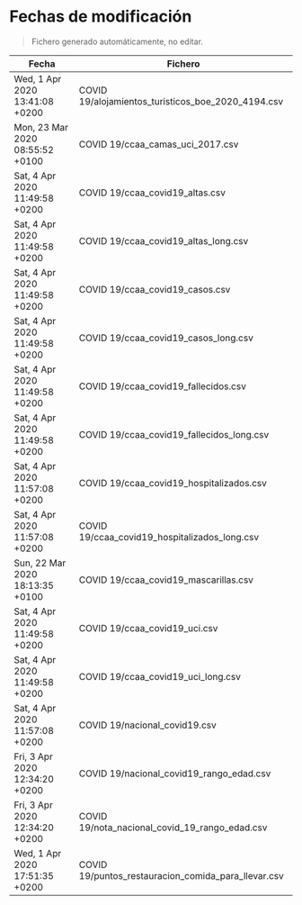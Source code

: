 # Fechas de modificación

> Fichero generado automáticamente, no editar.

| Fecha                           | Fichero                  |
|---------------------------------|--------------------------|
| Wed, 1 Apr 2020 13:41:08 +0200  | COVID 19/alojamientos_turisticos_boe_2020_4194.csv |
| Mon, 23 Mar 2020 08:55:52 +0100  | COVID 19/ccaa_camas_uci_2017.csv |
| Sat, 4 Apr 2020 11:49:58 +0200  | COVID 19/ccaa_covid19_altas.csv |
| Sat, 4 Apr 2020 11:49:58 +0200  | COVID 19/ccaa_covid19_altas_long.csv |
| Sat, 4 Apr 2020 11:49:58 +0200  | COVID 19/ccaa_covid19_casos.csv |
| Sat, 4 Apr 2020 11:49:58 +0200  | COVID 19/ccaa_covid19_casos_long.csv |
| Sat, 4 Apr 2020 11:49:58 +0200  | COVID 19/ccaa_covid19_fallecidos.csv |
| Sat, 4 Apr 2020 11:49:58 +0200  | COVID 19/ccaa_covid19_fallecidos_long.csv |
| Sat, 4 Apr 2020 11:57:08 +0200  | COVID 19/ccaa_covid19_hospitalizados.csv |
| Sat, 4 Apr 2020 11:57:08 +0200  | COVID 19/ccaa_covid19_hospitalizados_long.csv |
| Sun, 22 Mar 2020 18:13:35 +0100  | COVID 19/ccaa_covid19_mascarillas.csv |
| Sat, 4 Apr 2020 11:49:58 +0200  | COVID 19/ccaa_covid19_uci.csv |
| Sat, 4 Apr 2020 11:49:58 +0200  | COVID 19/ccaa_covid19_uci_long.csv |
| Sat, 4 Apr 2020 11:57:08 +0200  | COVID 19/nacional_covid19.csv |
| Fri, 3 Apr 2020 12:34:20 +0200  | COVID 19/nacional_covid19_rango_edad.csv |
| Fri, 3 Apr 2020 12:34:20 +0200  | COVID 19/nota_nacional_covid_19_rango_edad.csv |
| Wed, 1 Apr 2020 17:51:35 +0200  | COVID 19/puntos_restauracion_comida_para_llevar.csv |
